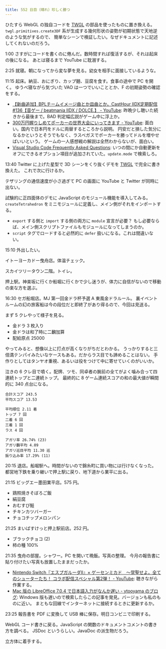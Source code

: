 ```yaml
---
title: 552 日目（晴れ）珍しく勝つ
---
```


ひたすら WebGL の独自コードを [TWGL] の部品を使ったものに置き換える。
`twgl.primitives.create3DF` 系が生成する幾何形状の姿勢が初期状態で天地逆のような気がするので、
簡単なシーンで検証したい。なぜドキュメントに記述してくれないのだろう。

1:00 さすがにコードを書くのに倦んだ。数時間すれば復活するが、それは起床の後になる。
あとは寝るまで YouTube に耽溺する。

2:25 就寝。朝になってから変な夢を見る。幼女を相手に面接しているような。

11:15 起床。納豆、おにぎり、カップ麺、豆腐を食す。食事の途中で PC を開く。
ゆうべ寝ながら気づいた VAO は一つでいいこととか、F の初期姿勢の確認をする。

* [【新曲追加】BPLチームイメージ曲とか皿曲とか。CastHour IIDX定期配信&#x23;136【音ゲー / beatmania IIDX / DOLCE.】 - YouTube](https://www.youtube.com/watch?v=FE8yYf8uMpU):
  昨晩少し聴いた続きから最後まで。BAD 判定幅広説がゲーム中に浮上か。
* [300万円握りしめてポーカーの世界大会にいってきます - YouTube](https://www.youtube.com/watch?v=Ht_lPXc6MdQ):
  面白い。国内で日本円をドルに両替するところから説明。
  円安だと損した気分になるかというとそうでもなく、ラスベガスでポーカーを勝ってドルを増やせばいいという。
  ゲームの一人感想戦の解説は全然わからないが、面白い。
* [Visual Studio Code Frequently Asked Questions](https://code.visualstudio.com/docs/supporting/faq):
  いつの間にか自動更新をオフにできるオプション項目が追加されていた。`update.mode` で検索しろ。

13:40 Twitter に上げた星型で 3D シーンをくり抜くデモを [TWGL] で完全に書き換えた。
これで次に行けるか。

テザリングの通信速度が小さ過ぎて PC の画面に YouTube と Twitter が同時に出ない。

試験的に正四面体のデモに JavaScript のモジュール機能を導入してみる。
`createTetrahedron` をミニモジュールに定義し、メイン側がそれをインポートする。

* `export` する側と `import` する側の両方に `module` 宣言が必要？
  もし必要ならば、メイン側スクリプトファイルもモジュールになってしまうのか。
* `script` タグでロードすると必然的に `defer` 扱いになる。これは間違いない。

15:10 外出したい。

イトーヨーカドー曳舟店。体温チェック。

スカイツリータウン二階。トイレ。

押上駅。神楽坂に行くか船堀に行くかで少し迷うが、体力に自信がないので移動の楽な方を選ぶ。

16:30 セガ船堀店。MJ 第一回金ドラ杯予選 A 東風金ドラルール。
裏イベントルームの幻の旅客船は今の段位だと即終了があり得るので、今回は見送る。

まず 5 クレやって様子を見る。

* 金ドラ 3 枚入り
* 金ドラは和了時に二飜加算
* 配給原点 25000

やってみると、想像以上に打点が高くなりがちだとわかる。
うっかりすると三倍満テンパイみたいなケースもある。だからラス目でも諦めることはない。
手作りとしてはタンヤオ重視、あるいは役をつけて中に寄せていくのがいいか。

泣きの 6 クレ目で噴く。配牌、ツモ、同卓者の腕前の全てがよく噛み合って四連続トップと二連続トップ。
最終的に 8 ゲーム連続スコアの和の最大値が瞬間的に 340 点台になる。

```text
合計スコア 243.5
平均スコア 13.53

平均順位 2.11 着
トップ 7 回
二着 6 回
三着 1 回
ラス 4 回

アガリ率 26.74% (23)
アガリ飜平均 4.09
アガリ巡目平均 11.30 巡
振り込み率 17.29% (11)
```

20:15 退店。船堀駅へ。時間がないので錦糸町に買い物には行けなくなった。
都営地下鉄を乗り継いで押上駅に戻り、地下道から業平に出る。

21:15 ビッグエー墨田業平店。575 円。

* 鶏照焼きそぼろご飯
* 絹豆腐
* おむすび鮭
* チキンカツバーガー
* チョコチップメロンパン

21:25 まいばすけっと押上駅前店。252 円。

* ブラックチョコ (2)
* 柿の種 100%

21:35 曳舟の部屋。シャワー。PC を開いて晩飯。写真の整理。
今月の報告書に貼り付けたい写真も放置したままだったか。

* [Nintendo Switch『エスプガルーダII』× ゲーセンミカド　～覚聖せよ。全てのシューターたち！ コラボ配信スペシャル第2弾！ - YouTube](https://www.youtube.com/watch?v=iS6XFL_xo1k):
  聴きながら作業する。
* [Mac 版の LibreOffice 7.0.4 で日本語入力がなんか遅い - ytooyama のブログ](https://ytooyama.hatenadiary.jp/entry/2021/03/06/000747):
  Windows 版も遅いので検索したらこの記事を発見。バージョンも私のものに近い。
  まともな回線でインターネットに接続するときに更新するか。

23:25 報告書を PDF に変換して USB 棒に保存。明日コンビニで印刷する。

WebGL コード書きに戻る。JavaScript の関数のドキュメントコメントの書き方を調べる。
JSDoc というらしい。JavaDoc の派生物だろう。

立方体に着手する。

[TWGL]: https://twgljs.org/docs/
